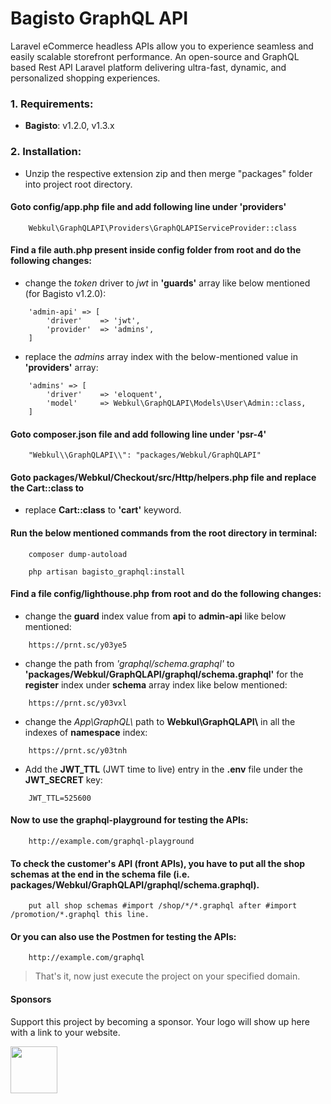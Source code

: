 # Bagisto GraphQL API

Laravel eCommerce headless APIs allow you to experience seamless and easily scalable storefront performance. An open-source and GraphQL based Rest API Laravel platform delivering ultra-fast, dynamic, and personalized shopping experiences.


### 1. Requirements:

* **Bagisto**: v1.2.0, v1.3.x

### 2. Installation:

* Unzip the respective extension zip and then merge "packages" folder into project root directory.

#### Goto config/app.php file and add following line under 'providers'

~~~
    Webkul\GraphQLAPI\Providers\GraphQLAPIServiceProvider::class
~~~

#### Find a file auth.php present inside config folder from root and do the following changes:

* change the *token* driver to *jwt* in **'guards'** array like below mentioned (for Bagisto v1.2.0):

~~~
    'admin-api' => [
        'driver'    => 'jwt',
        'provider'  => 'admins',
    ]
~~~

* replace the *admins* array index with the below-mentioned value in **'providers'** array:

~~~
    'admins' => [
        'driver'    => 'eloquent',
        'model'     => Webkul\GraphQLAPI\Models\User\Admin::class,
    ]
~~~

#### Goto composer.json file and add following line under 'psr-4'

~~~
    "Webkul\\GraphQLAPI\\": "packages/Webkul/GraphQLAPI"
~~~

#### Goto packages/Webkul/Checkout/src/Http/helpers.php file and replace the Cart::class to

* replace **Cart::class** to **'cart'** keyword.


#### Run the below mentioned commands from the root directory in terminal:

~~~
    composer dump-autoload
~~~
~~~
    php artisan bagisto_graphql:install
~~~

#### Find a file config/lighthouse.php from root and do the following changes:

* change the **guard** index value from **api** to **admin-api** like below mentioned:

~~~
    https://prnt.sc/y03ye5
~~~

* change the path from *'graphql/schema.graphql'* to **'packages/Webkul/GraphQLAPI/graphql/schema.graphql'** for the **register** index under **schema** array index like below mentioned:

~~~
    https://prnt.sc/y03vxl
~~~

* change the *App\\GraphQL\\* path to **Webkul\\GraphQLAPI\\** in all the indexes of **namespace** index:

~~~
    https://prnt.sc/y03tnh
~~~

* Add the **JWT_TTL** (JWT time to live) entry in the **.env** file under the **JWT_SECRET** key:

~~~
    JWT_TTL=525600
~~~

#### Now to use the graphql-playground for testing the APIs:

~~~
    http://example.com/graphql-playground
~~~

#### To check the customer's API (front APIs), you have to put all the shop schemas at the end in the schema file (i.e. packages/Webkul/GraphQLAPI/graphql/schema.graphql).

~~~
    put all shop schemas #import /shop/*/*.graphql after #import /promotion/*.graphql this line.
~~~

#### Or you can also use the Postmen for testing the APIs:

~~~
    http://example.com/graphql
~~~
> That's it, now just execute the project on your specified domain.

#### Sponsors

Support this project by becoming a sponsor. Your logo will show up here with a link to your website.

<kbd>
    <a href="https://www.ucraft.com/" target="_blank">
        <img src="https://bagisto.com/wp-content/uploads/2021/03/ucraft-bagisto.png" height="75">
    </a>
</kbd>
